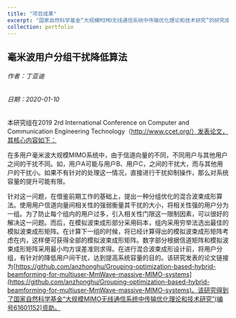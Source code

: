 ```yaml
---
title: "项目成果"
excerpt: "国家自然科学基金“大规模MIMO无线通信系统中传输优化理论和技术研究”的研究成果-2"
collection: portfolio
---
```

## 毫米波用户分组干扰降低算法

###### 作者：丁亚迪

###### 日期：2020-01-10

本研究组在2019 2rd International Conference on Computer and Communication Engineering Technology（http://www.ccet.org/）发表论文，其核心内容如下：

在多用户毫米波大规模MIMO系统中，由于信道向量的不同，不同用户与其他用户之间的干扰不同。如，用户A可能与用户B、用户C，之间的干扰大，而与其他用户的干扰小。如果不有针对的处理这一情况，直接进行干扰抑制操作，那么对系统容量的提升可能有限。

针对这一问题，在借鉴前期工作的基础上，提出一种分组优化的混合波束成形算法。使用用户信道向量间相关性的强弱衡量其干扰的大小，将相关性强的用户分为一组。为了防止每个组内的用户过多，引入相关性门限这一限制因素，可以很好的解决这一问题。而后，在模拟波束成形部分采用码本，组内采用穷举法选出最佳的模拟波束成形矩阵。在计算下一组的时候，将已经计算得出的模拟波束成形矩阵考虑在内，这样便可获得全部的模拟波束成形矩阵。数字部分根据信道矩阵和模拟波束成形矩阵采用最小均方误差准则求得。在进行混合波束成形设计前，将用户分组，有针对的降低用户间干扰，达到提高系统容量的目的。该研究发表的论文链接为[https://github.com/anzhonghu/Grouping-optimization-based-hybrid-beamforming-for-multiuser-MmWave-massive-MIMO-systems](https://github.com/anzhonghu/Grouping-optimization-based-hybrid-beamforming-for-multiuser-MmWave-massive-MIMO-systems)。该研究得到了国家自然科学基金“大规模MIMO无线通信系统中传输优化理论和技术研究”(编号61601152)资助。
